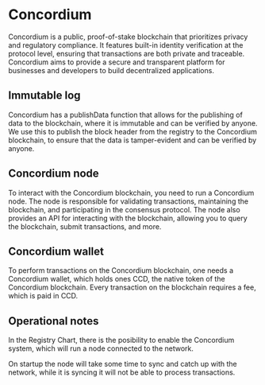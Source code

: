 # Concordium

Concordium is a public, proof-of-stake blockchain that prioritizes privacy and regulatory compliance.
It features built-in identity verification at the protocol level, ensuring that transactions are both private and traceable.
Concordium aims to provide a secure and transparent platform for businesses and developers to build decentralized applications.

## Immutable log

Concordium has a publishData function that allows for the publishing of data to the blockchain, where it is immutable and can be verified by anyone.
We use this to publish the block header from the registry to the Concordium blockchain, to ensure that the data is tamper-evident and can be verified by anyone.

## Concordium node

To interact with the Concordium blockchain, you need to run a Concordium node.
The node is responsible for validating transactions, maintaining the blockchain, and participating in the consensus protocol.
The node also provides an API for interacting with the blockchain, allowing you to query the blockchain, submit transactions, and more.

## Concordium wallet

To perform transactions on the Concordium blockchain, one needs a Concordium wallet, which holds ones CCD, the native token of the Concordium blockchain.
Every transaction on the blockchain requires a fee, which is paid in CCD.

## Operational notes

In the Registry Chart, there is the posibility to enable the Concordium system,
which will run a node connected to the network.

On startup the node will take some time to sync and catch up with the network,
while it is syncing it will not be able to process transactions.
